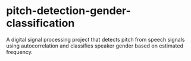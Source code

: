 # pitch-detection-gender-classification
A digital signal processing project that detects pitch from speech signals using autocorrelation and classifies speaker gender based on estimated frequency.
